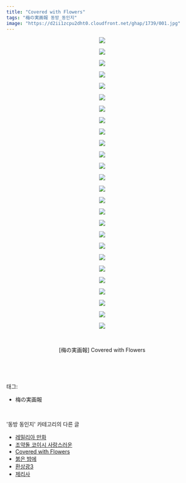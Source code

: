 ```yaml
---
title: "Covered with Flowers"
tags: "梅の実画報 동방_동인지"
image: "https://d2ii1zcpu2dht0.cloudfront.net/ghap/1739/001.jpg"
---
```

<div class="article">
<p style="text-align: center; clear: none; float: none;"><img src="{{ site.imgserver9 }}/ghap/1739/001.jpg"/></p>
<p style="text-align: center; clear: none; float: none;"><img src="{{ site.imgserver9 }}/ghap/1739/002.jpg"/></p>
<p style="text-align: center; clear: none; float: none;"><img src="{{ site.imgserver9 }}/ghap/1739/003.jpg"/></p>
<p style="text-align: center; clear: none; float: none;"><img src="{{ site.imgserver9 }}/ghap/1739/004.jpg"/></p>
<p style="text-align: center; clear: none; float: none;"><img src="{{ site.imgserver9 }}/ghap/1739/005.jpg"/></p>
<p style="text-align: center; clear: none; float: none;"><img src="{{ site.imgserver9 }}/ghap/1739/006.jpg"/></p>
<p style="text-align: center; clear: none; float: none;"><img src="{{ site.imgserver9 }}/ghap/1739/007.jpg"/></p>
<p style="text-align: center; clear: none; float: none;"><img src="{{ site.imgserver9 }}/ghap/1739/008.jpg"/></p>
<p style="text-align: center; clear: none; float: none;"><img src="{{ site.imgserver9 }}/ghap/1739/009.jpg"/></p>
<p style="text-align: center; clear: none; float: none;"><img src="{{ site.imgserver9 }}/ghap/1739/010.jpg"/></p>
<p style="text-align: center; clear: none; float: none;"><img src="{{ site.imgserver9 }}/ghap/1739/011.jpg"/></p>
<p style="text-align: center; clear: none; float: none;"><img src="{{ site.imgserver9 }}/ghap/1739/012.jpg"/></p>
<p style="text-align: center; clear: none; float: none;"><img src="{{ site.imgserver9 }}/ghap/1739/013.jpg"/></p>
<p style="text-align: center; clear: none; float: none;"><img src="{{ site.imgserver9 }}/ghap/1739/014.jpg"/></p>
<p style="text-align: center; clear: none; float: none;"><img src="{{ site.imgserver9 }}/ghap/1739/015.jpg"/></p>
<p style="text-align: center; clear: none; float: none;"><img src="{{ site.imgserver9 }}/ghap/1739/016.jpg"/></p>
<p style="text-align: center; clear: none; float: none;"><img src="{{ site.imgserver9 }}/ghap/1739/017.jpg"/></p>
<p style="text-align: center; clear: none; float: none;"><img src="{{ site.imgserver9 }}/ghap/1739/018.jpg"/></p>
<p style="text-align: center; clear: none; float: none;"><img src="{{ site.imgserver9 }}/ghap/1739/019.jpg"/></p>
<p style="text-align: center; clear: none; float: none;"><img src="{{ site.imgserver9 }}/ghap/1739/020.jpg"/></p>
<p style="text-align: center; clear: none; float: none;"><img src="{{ site.imgserver9 }}/ghap/1739/021.jpg"/></p>
<p style="text-align: center; clear: none; float: none;"><img src="{{ site.imgserver9 }}/ghap/1739/022.jpg"/></p>
<p style="text-align: center; clear: none; float: none;"><img src="{{ site.imgserver9 }}/ghap/1739/023.jpg"/></p>
<p style="text-align: center; clear: none; float: none;"><img src="{{ site.imgserver9 }}/ghap/1739/024.jpg"/></p>
<p style="text-align: center; clear: none; float: none;"><img src="{{ site.imgserver9 }}/ghap/1739/025.jpg"/></p>
<p style="text-align: center; clear: none; float: none;"><img src="{{ site.imgserver9 }}/ghap/1739/026.jpg"/></p>
<p style="text-align: center; clear: none; float: none;"><br/></p>
<p style="text-align: center; clear: none; float: none;">[梅の実画報] Covered with Flowers</p>
<p><br/></p>
</div><br/>
<div class="tagTrail">
<p>태그: </p>
<ul>
<li>梅の実画報</li>
</ul>
</div><br/>
<div class="another">
<p>'동방 동인지' 카테고리의 다른 글</p>
<ul>
<li><a href="/ghap_1742">레밀리아 만화</a></li>
<li><a href="/ghap_1741">조약돌 코이시 사랑스러운</a></li>
<li><a href="/ghap_1739">Covered with Flowers</a></li>
<li><a href="/ghap_1738">붉은 밤에</a></li>
<li><a href="/ghap_1736">환상광3</a></li>
<li><a href="/ghap_1735">제리사</a></li>
</ul>
</div><br/>
<div class="cb_module cb_fluid">
<div class="cb_wrt cb_profile">
</div><!-- commentList close -->
</div><br/>
